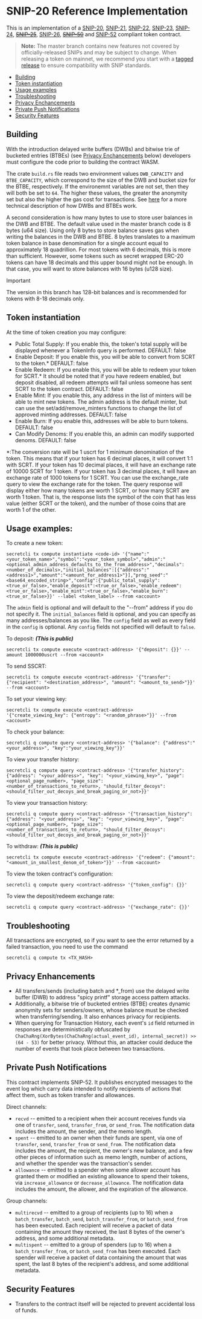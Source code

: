 # SNIP-20 Reference Implementation

This is an implementation of a [SNIP-20](https://github.com/SecretFoundation/SNIPs/blob/master/SNIP-20.md), [SNIP-21](https://github.com/SecretFoundation/SNIPs/blob/master/SNIP-21.md), [SNIP-22](https://github.com/SecretFoundation/SNIPs/blob/master/SNIP-22.md), [SNIP-23](https://github.com/SecretFoundation/SNIPs/blob/master/SNIP-23.md), [SNIP-24](https://github.com/SecretFoundation/SNIPs/blob/master/SNIP-24.md), [~~SNIP-25~~](https://github.com/SecretFoundation/SNIPs/blob/master/SNIP-25.md), [SNIP-26](https://github.com/SecretFoundation/SNIPs/blob/master/SNIP-26.md), [~~SNIP-50~~](https://github.com/SecretFoundation/SNIPs/blob/master/SNIP-50.md) and [SNIP-52](https://github.com/SecretFoundation/SNIPs/blob/master/SNIP-52.md) compliant token contract.

> **Note:**
> The master branch contains new features not covered by officially-released SNIPs and may be subject to change. When releasing a token on mainnet, we recommend you start with a [tagged release](https://github.com/scrtlabs/snip20-reference-impl/tags) to ensure compatibility with SNIP standards.

* [Building](#building)
* [Token instantiation](#instantiation)
* [Usage examples](#usage)
* [Troubleshooting](#troubleshooting)
* [Privacy Enchancements](#privacy)
* [Private Push Notifications](#push)
* [Security Features](#security)

## <a name="building"></a>Building

With the introduction delayed write buffers (DWBs) and bitwise trie of bucketed entries (BTBEs) (see [Privacy Enchancements](#privacy) below) developers must configure the code prior to building the contract WASM. 

The crate `build.rs` file reads two environment values `DWB_CAPACITY` and `BTBE_CAPACITY`, which correspond to the size of the DWB and bucket size for the BTBE, respectively. If the environemnt variables are not set, then they will both be set to `64`. The higher these values, the greater the anonymity set but also the higher the gas cost for transactions. See [here](https://hackmd.io/twnenQuoSp61hK_YWJo9oA) for a more technical description of how DWBs and BTBEs work.

A second consideration is how many bytes to use to store user balances in the DWB and BTBE. The default value used in the master branch code is 8 bytes (u64 size). Using only 8 bytes to store balance saves gas when writing the balances in the DWB and BTBE. 8 bytes translates to a maximum token balance in base denomination for a single account equal to approximately 18 quadrillion. For most tokens with 6 decimals, this is more than sufficient. However, some tokens such as secret wrapped ERC-20 tokens can have 18 decimals and this upper bound might not be enough. In that case, you will want to store balances with 16 bytes (u128 size).

> [!IMPORTANT] 
> The version in this branch has 128-bit balances and is recommended for tokens with 8-18 decimals only.

## <a name="instantiation"></a>Token instantiation

At the time of token creation you may configure:

* Public Total Supply:  If you enable this, the token's total supply will be displayed whenever a TokenInfo query is performed.  DEFAULT: false
* Enable Deposit: If you enable this, you will be able to convert from SCRT to the token.*  DEFAULT: false
* Enable Redeem: If you enable this, you will be able to redeem your token for SCRT.*  It should be noted that if you have redeem enabled, but deposit disabled, all redeem attempts will fail unless someone has sent SCRT to the token contract.  DEFAULT: false
* Enable Mint: If you enable this, any address in the list of minters will be able to mint new tokens.  The admin address is the default minter, but can use the set/add/remove_minters functions to change the list of approved minting addresses.  DEFAULT: false
* Enable Burn: If you enable this, addresses will be able to burn tokens.  DEFAULT: false
* Can Modify Denoms: If you enable this, an admin can modify supported denoms. DEFAULT: false


\*:The conversion rate will be 1 uscrt for 1 minimum denomination of the token.  This means that if your token has 6 decimal places, it will convert 1:1 with SCRT.  If your token has 10 decimal places, it will have an exchange rate of 10000 SCRT for 1 token.  If your token has 3 decimal places, it will have an exchange rate of 1000 tokens for 1 SCRT.  You can use the exchange_rate query to view the exchange rate for the token.  The query response will display either how many tokens are worth 1 SCRT, or how many SCRT are worth 1 token.  That is, the response lists the symbol of the coin that has less value (either SCRT or the token), and the number of those coins that are worth 1 of the other.

## <a name="usage"></a>Usage examples:

To create a new token:

```secretcli tx compute instantiate <code-id> '{"name":"<your_token_name>","symbol":"<your_token_symbol>","admin":"<optional_admin_address_defaults_to_the_from_address>","decimals":<number_of_decimals>,"initial_balances":[{"address":"<address1>","amount":"<amount_for_address1>"}],"prng_seed":"<base64_encoded_string>","config":{"public_total_supply":<true_or_false>,"enable_deposit":<true_or_false>,"enable_redeem":<true_or_false>,"enable_mint":<true_or_false>,"enable_burn":<true_or_false>}}' --label <token_label> --from <account>```

The `admin` field is optional and will default to the "--from" address if you do not specify it.  The `initial_balances` field is optional, and you can specify as many addresses/balances as you like.  The `config` field as well as every field in the `config` is optional.  Any `config` fields not specified will default to `false`.

To deposit: ***(This is public)***

```secretcli tx compute execute <contract-address> '{"deposit": {}}' --amount 1000000uscrt --from <account>``` 

To send SSCRT:

```secretcli tx compute execute <contract-address> '{"transfer": {"recipient": "<destination_address>", "amount": "<amount_to_send>"}}' --from <account>```

To set your viewing key: 

```secretcli tx compute execute <contract-address> '{"create_viewing_key": {"entropy": "<random_phrase>"}}' --from <account>```

To check your balance:

```secretcli q compute query <contract-address> '{"balance": {"address":"<your_address>", "key":"your_viewing_key"}}'```

To view your transfer history:

```secretcli q compute query <contract-address> '{"transfer_history": {"address": "<your_address>", "key": "<your_viewing_key>", "page": <optional_page_number>, "page_size": <number_of_transactions_to_return>, "should_filter_decoys":<should_filter_out_decoys_and_break_paging_or_not>}}'```

To view your transaction history:

```secretcli q compute query <contract-address> '{"transaction_history": {"address": "<your_address>", "key": "<your_viewing_key>", "page": <optional_page_number>, "page_size": <number_of_transactions_to_return>, "should_filter_decoys":<should_filter_out_decoys_and_break_paging_or_not>}}'```

To withdraw: ***(This is public)***

```secretcli tx compute execute <contract-address> '{"redeem": {"amount": "<amount_in_smallest_denom_of_token>"}}' --from <account>```

To view the token contract's configuration:

```secretcli q compute query <contract-address> '{"token_config": {}}'```

To view the deposit/redeem exchange rate:

```secretcli q compute query <contract-address> '{"exchange_rate": {}}'```


## <a name="troubleshooting"></a>Troubleshooting 

All transactions are encrypted, so if you want to see the error returned by a failed transaction, you need to use the command

`secretcli q compute tx <TX_HASH>`

## <a name="privacy"></a>Privacy Enhancements

 - All transfers/sends (including batch and *_from) use the delayed write buffer (DWB) to address "spicy printf" storage access pattern attacks.
 - Additionally, a bitwise trie of bucketed entries (BTBE) creates dynamic anonymity sets for senders/owners, whose balance must be checked when transferring/sending. It also enhances privacy for recipients.
 - When querying for Transaction History, each event's `id` field returned in responses are deterministically obfuscated by `ChaChaRng(XorBytes(ChaChaRng(actual_event_id), internal_secret)) >> (64 - 53)` for better privacy. Without this, an attacker could deduce the number of events that took place between two transactions.

## <a name="push"></a>Private Push Notifications

This contract implements SNIP-52. It publishes encrypted messages to the event log which carry data intended to notify recipients of actions that affect them, such as token transfer and allowances.

Direct channels:
 - `recvd` -- emitted to a recipient when their account receives funds via one of `transfer`, `send`, `transfer_from`, or `send_from`. The notification data includes the amount, the sender, and the memo length.
 - `spent` -- emitted to an owner when their funds are spent, via one of `transfer`, `send`, `transfer_from` or `send_from`. The notification data includes the amount, the recipient, the owner's new balance, and a few other pieces of information such as memo length, number of actions, and whether the spender was the transaction's sender.
 - `allowance` -- emitted to a spender when some allower account has granted them or modified an existing allowance to spend their tokens, via `increase_allowance` or `decrease_allowance`. The notification data includes the amount, the allower, and the expiration of the allowance.

Group channels:
 - `multirecvd` -- emitted to a group of recipients (up to 16) when a `batch_transfer`, `batch_send`, `batch_transfer_from`, or `batch_send_from` has been executed. Each recipient will receive a packet of data containing the amount they received, the last 8 bytes of the owner's address, and some additional metadata.
 - `multispent` -- emitted to a group of spenders (up to 16) when a `batch_transfer_from`, or `batch_send_from` has been executed. Each spender will receive a packet of data containing the amount that was spent, the last 8 bytes of the recipient's address, and some additional metadata.


## <a name="push"></a>Security Features

 - Transfers to the contract itself will be rejected to prevent accidental loss of funds.


